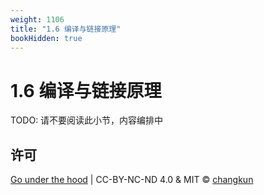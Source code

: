 ```yaml
---
weight: 1106
title: "1.6 编译与链接原理"
bookHidden: true
---
```


# 1.6 编译与链接原理

TODO: 请不要阅读此小节，内容编排中


## 许可

[Go under the hood](https://github.com/golang-design/under-the-hood) | CC-BY-NC-ND 4.0 & MIT &copy; [changkun](https://changkun.de)
